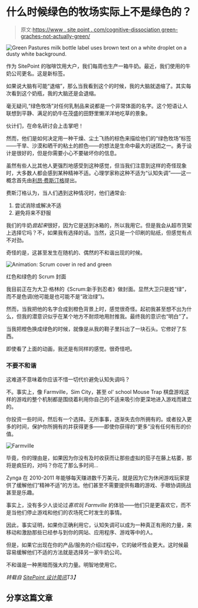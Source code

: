 # 什么时候绿色的牧场实际上不是绿色的？

> 原文:[https://www . site point . com/cognitive-dissociation green-graches-not-actually-green/](https://www.sitepoint.com/cognitive-dissonancegreen-pastures-not-actually-green/)

![Green Pastures milk bottle label uses brown text on a white droplet on a dusty white background.](../Images/171210797f0fbbd4b2110bbdb6eec278.png)

作为 SitePoint 的咖啡饮用大户，我们每周也生产一箱牛奶。最近，我们使用的牛奶公司更名。这是新标签。

如果说大脑有可能“退缩”，那么当我看到这个的时候，我的大脑就退缩了。其实每次看到这个奶瓶，我的大脑还是会退缩。

毫无疑问,“绿色牧场”对任何乳制品来说都是一个非常体面的名字。这个短语让人联想到平静、满足的奶牛在茂盛的田野里懒洋洋地吃草的景象。

伙计们，在命名研讨会上击掌吧！

然而，他们是如何决定用一种干燥、尘土飞扬的棕色来描绘他们的“绿色牧场”标签——干旱、沙漠和晒干的粘土的颜色——的想法是生命中最大的谜团之一。勇于设计是很好的，但是你需要小心不要破坏你的信息。

虽然有些人比其他人更强烈地感受到这种感觉，但当我们注意到这样的奇怪现象时，大多数人都会感到某种精神不适。心理学家称这种不适为“认知失调”——这一概念首先由[利昂·费斯汀格](https://en.wikipedia.org/wiki/Leon_Festinger)提出。

费斯汀格认为，当人们遇到这种情况时，他们通常会:

1.  尝试消除或解决不适
2.  避免将来不舒服

我们的牛奶*尝起来*很好，因为它是送到冰箱的，所以我用它。但是我会从超市货架上选择它吗？不，如果我有选择的话。当然，这只是一个印刷的贴纸，但感觉有点不对劲。

奇怪的是，这甚至发生在随机的、偶然的不和谐出现的时候。

![Animation: Scrum cover in red and green](../Images/378a7b408fd42b58b1ea964475852cca.png)

红色和绿色的 Scrum 封面

我目前正在为大卫·格林的《Scrum:新手到忍者》做封面。显然大卫只是姓“绿”，而不是色调(他可能是也可能不是“政治绿”)。

然而，当我把他的名字合成到橙色背景上时，感觉很奇怪。起初我甚至想不出为什么，但我的潜意识似乎在某个地方不耐烦地用肘推我。最终我的意识也“明白”了。

当我把橙色换成绿色的时候，就像是从我的鞋子里抖出了一块石头。它修好了东西。

即使看了上面的动画，我还是有同样的感觉。很奇怪吧。

### 不要不和谐

这难道不意味着你应该不惜一切代价避免认知失调吗？

不。事实上，像 Farmville，Sim City，甚至 ol' school Mouse Trap 棋盘游戏这样的游戏的整个机制都是围绕着利用你自己的不适来吸引你更深地进入游戏而建立的。

你投资一些时间，然后有一个选择。无所事事，逐渐失去你所拥有的。或者投入更多的时间，保护你所拥有的并获得更多——即使你获得的“更多”没有任何有形的价值。

![Farmville](../Images/5689d4cc9a19a5cfeed1812b3e404365.png)

毕竟，你的理由是，如果因为你没有及时收获而让那些虚拟的茄子在藤上枯萎，那将是疯狂的，对吗？你花了那么多时间…

Zynga 在 2010-2011 年能够每天赚进数千万美元，就是因为它为休闲游戏玩家提供了缓解他们“精神不适”的方法。他们甚至不需要提供有趣的游戏、手眼协调挑战甚至是乐趣。

事实上，没有多少人谈论过*喜欢玩 Farmville* 的体验——他们只是更喜欢它，而不是当他们停止游戏和他们的农场死亡时发生的事情。

因此，事实证明，如果你正确利用它，认知失调可以成为一种真正有用的力量，来移动和激励那些已经参与到你的网站、应用程序、游戏等中的人。

但是，如果它出现在你的产品/服务的介绍过程中，它的破坏性会更大。这时候最容易缓解他们不适的方法就是选择另一家牛奶公司。

不和谐是一种黑暗而强大的力量。明智地使用它。

*转载自 [SitePoint 设计简讯](https://www.sitepoint.com/newsletter/)T3】*

## 分享这篇文章